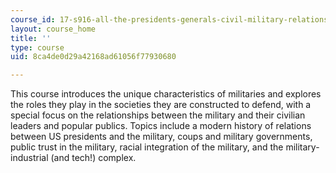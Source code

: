 ```yaml
---
course_id: 17-s916-all-the-presidents-generals-civil-military-relations-in-the-us-and-beyond-january-iap-2020
layout: course_home
title: ''
type: course
uid: 8ca4de0d29a42168ad61056f77930680

---
```

This course introduces the unique characteristics of militaries and explores the roles they play in the societies they are constructed to defend, with a special focus on the relationships between the military and their civilian leaders and popular publics. Topics include a modern history of relations between US presidents and the military, coups and military governments, public trust in the military, racial integration of the military, and the military-industrial (and tech!) complex.
